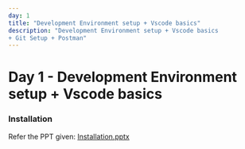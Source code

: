 ```yaml
---
day: 1
title: "Development Environment setup + Vscode basics"
description: "Development Environment setup + Vscode basics
+ Git Setup + Postman"
---
```


# Day 1 - Development Environment setup + Vscode basics

<!-- Course content goes here -->
### Installation
Refer the PPT given:
[Installation.pptx](https://github.com/user-attachments/files/21192967/Installation.pptx)

